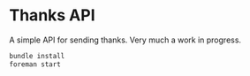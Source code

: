 Thanks API
==========

A simple API for sending thanks. Very much a work in progress.

```bash
bundle install
foreman start
```
